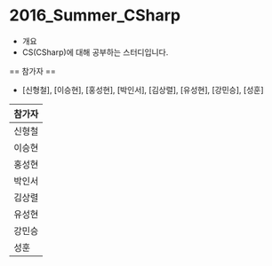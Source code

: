# 2016_Summer_CSharp

* 개요 
* CS(CSharp)에 대해 공부하는 스터디입니다.

== 참가자 ==
 * [신형철], [이승현], [홍성현], [박인서], [김상렬], [유성현], [강민승], [성훈]

| 참가자
|--------
|신형철
|이승현
|홍성현
|박인서
|김상렬
|유성현
|강민승
|성훈
